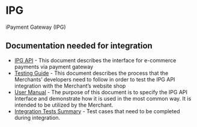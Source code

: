 # IPG
iPayment Gateway (IPG)

## Documentation needed for integration

* [IPG API](https://icard.direct/documents/IPG_API_v3.4_25.pdf) - This document describes the interface for e-commerce payments via payment gateway
* [Testing Guide](https://icard.direct/documents/IPG_API_Testing_guide_v3.4.pdf) -  This document describes the process that the Merchants’ developers need to follow in order to test the IPG API integration with the Merchant’s website shop
* [User Manual](https://icard.direct/documents/IPG_API_User_guide_v_3.2.1.pdf) - The purpose of this document is to specify the IPG API Interface and demonstrate how it is used in the most common way. It is intended to be utilized by the Merchant.
* [Integration Tests Summary](https://icard.direct/documents/IPG-Integration%20Tests%20Summary.xlsx) - Test cases that need to be completed during integration.

